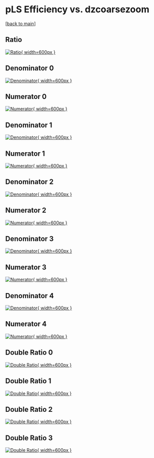 # pLS Efficiency vs. dzcoarsezoom

[[back to main](./)]



## Ratio

[![Ratio](../mtv/var/pLS_loweta_0_1_eff_dzcoarsezoom.png){ width=600px }](../mtv/var/pLS_loweta_0_1_eff_dzcoarsezoom.pdf)

## Denominator 0

[![Denominator](../mtv/den/pLS_loweta_0_1_eff_dzcoarsezoom_den0.png){ width=600px }](../mtv/den/pLS_loweta_0_1_eff_dzcoarsezoom_den0.pdf)

## Numerator 0

[![Numerator](../mtv/num/pLS_loweta_0_1_eff_dzcoarsezoom_num0.png){ width=600px }](../mtv/num/pLS_loweta_0_1_eff_dzcoarsezoom_num0.pdf)

## Denominator 1

[![Denominator](../mtv/den/pLS_loweta_0_1_eff_dzcoarsezoom_den1.png){ width=600px }](../mtv/den/pLS_loweta_0_1_eff_dzcoarsezoom_den1.pdf)

## Numerator 1

[![Numerator](../mtv/num/pLS_loweta_0_1_eff_dzcoarsezoom_num1.png){ width=600px }](../mtv/num/pLS_loweta_0_1_eff_dzcoarsezoom_num1.pdf)

## Denominator 2

[![Denominator](../mtv/den/pLS_loweta_0_1_eff_dzcoarsezoom_den2.png){ width=600px }](../mtv/den/pLS_loweta_0_1_eff_dzcoarsezoom_den2.pdf)

## Numerator 2

[![Numerator](../mtv/num/pLS_loweta_0_1_eff_dzcoarsezoom_num2.png){ width=600px }](../mtv/num/pLS_loweta_0_1_eff_dzcoarsezoom_num2.pdf)

## Denominator 3

[![Denominator](../mtv/den/pLS_loweta_0_1_eff_dzcoarsezoom_den3.png){ width=600px }](../mtv/den/pLS_loweta_0_1_eff_dzcoarsezoom_den3.pdf)

## Numerator 3

[![Numerator](../mtv/num/pLS_loweta_0_1_eff_dzcoarsezoom_num3.png){ width=600px }](../mtv/num/pLS_loweta_0_1_eff_dzcoarsezoom_num3.pdf)

## Denominator 4

[![Denominator](../mtv/den/pLS_loweta_0_1_eff_dzcoarsezoom_den4.png){ width=600px }](../mtv/den/pLS_loweta_0_1_eff_dzcoarsezoom_den4.pdf)

## Numerator 4

[![Numerator](../mtv/num/pLS_loweta_0_1_eff_dzcoarsezoom_num4.png){ width=600px }](../mtv/num/pLS_loweta_0_1_eff_dzcoarsezoom_num4.pdf)

## Double Ratio 0

[![Double Ratio](../mtv/ratio/pLS_loweta_0_1_eff_dzcoarsezoom_ratio0.png){ width=600px }](../mtv/ratio/pLS_loweta_0_1_eff_dzcoarsezoom_ratio0.pdf)

## Double Ratio 1

[![Double Ratio](../mtv/ratio/pLS_loweta_0_1_eff_dzcoarsezoom_ratio1.png){ width=600px }](../mtv/ratio/pLS_loweta_0_1_eff_dzcoarsezoom_ratio1.pdf)

## Double Ratio 2

[![Double Ratio](../mtv/ratio/pLS_loweta_0_1_eff_dzcoarsezoom_ratio2.png){ width=600px }](../mtv/ratio/pLS_loweta_0_1_eff_dzcoarsezoom_ratio2.pdf)

## Double Ratio 3

[![Double Ratio](../mtv/ratio/pLS_loweta_0_1_eff_dzcoarsezoom_ratio3.png){ width=600px }](../mtv/ratio/pLS_loweta_0_1_eff_dzcoarsezoom_ratio3.pdf)

